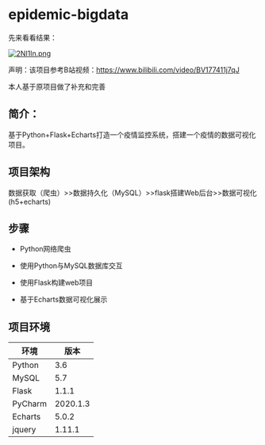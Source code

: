 # epidemic-bigdata
先来看看结果：

[![2NI1ln.png](https://z3.ax1x.com/2021/06/06/2NI1ln.png)](https://imgtu.com/i/2NI1ln)

声明：该项目参考B站视频：https://www.bilibili.com/video/BV177411j7qJ

本人基于原项目做了补充和完善
## 简介：
基于Python+Flask+Echarts打造一个疫情监控系统，搭建一个疫情的数据可视化项目。
## 项目架构
数据获取（爬虫）>>数据持久化（MySQL）>>flask搭建Web后台>>数据可视化(h5+echarts)
## 步骤
* Python网络爬虫

* 使用Python与MySQL数据库交互

* 使用Flask构建web项目

* 基于Echarts数据可视化展示
## 项目环境
|环境|版本|
|-------|-------|
|Python|3.6|
|MySQL|5.7|
|Flask|1.1.1|
|PyCharm|2020.1.3|
|Echarts|5.0.2|
|jquery|1.11.1|
